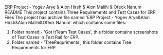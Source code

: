 ERP Project - Yogev Arye & Alon Hirsh & Alon Malihi & Ofeck Nahum
README
This project contains Three Requirements and Test Cases for ERP.
Files
The project has archive file named 'ERP Project - Yogev Arye&Alon Hirsh&Alon Malihi&Ofeck Nahum' which contains some files:
1. Folder named - 'Got ItTeam Test Cases', this folder contains screenshots of Test Cases in Test Rail for ERP. 
2. Folder named - 'TreeRequriments', this folder contains Tree Requirements for ERP.  
